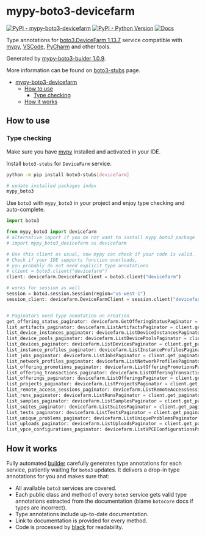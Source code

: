 # mypy-boto3-devicefarm

[![PyPI - mypy-boto3-devicefarm](https://img.shields.io/pypi/v/mypy-boto3-devicefarm.svg?color=blue)](https://pypi.org/project/mypy-boto3-devicefarm)
[![PyPI - Python Version](https://img.shields.io/pypi/pyversions/mypy-boto3-devicefarm.svg?color=blue)](https://pypi.org/project/mypy-boto3-devicefarm)
[![Docs](https://img.shields.io/readthedocs/mypy-boto3-builder.svg?color=blue)](https://mypy-boto3-builder.readthedocs.io/)

Type annotations for
[boto3.DeviceFarm 1.13.7](https://boto3.amazonaws.com/v1/documentation/api/1.13.7/reference/services/devicefarm.html#DeviceFarm) service
compatible with [mypy](https://github.com/python/mypy), [VSCode](https://code.visualstudio.com/),
[PyCharm](https://www.jetbrains.com/pycharm/) and other tools.

Generated by [mypy-boto3-buider 1.0.9](https://github.com/vemel/mypy_boto3_builder).

More information can be found on [boto3-stubs](https://pypi.org/project/boto3-stubs/) page.

- [mypy-boto3-devicefarm](#mypy-boto3-devicefarm)
  - [How to use](#how-to-use)
    - [Type checking](#type-checking)
  - [How it works](#how-it-works)

## How to use

### Type checking

Make sure you have [mypy](https://github.com/python/mypy) installed and activated in your IDE.

Install `boto3-stubs` for `DeviceFarm` service.

```bash
python -m pip install boto3-stubs[devicefarm]

# update installed packages index
mypy_boto3
```

Use `boto3` with `mypy_boto3` in your project and enjoy type checking and auto-complete.

```python
import boto3

from mypy_boto3 import devicefarm
# alternative import if you do not want to install mypy_boto3 package
# import mypy_boto3_devicefarm as devicefarm

# Use this client as usual, now mypy can check if your code is valid.
# Check if your IDE supports function overloads,
# you probably do not need explicit type annotations
# client = boto3.client("devicefarm")
client: devicefarm.DeviceFarmClient = boto3.client("devicefarm")

# works for session as well
session = boto3.session.Session(region="us-west-1")
session_client: devicefarm.DeviceFarmClient = session.client("devicefarm")


# Paginators need type annotation on creation
get_offering_status_paginator: devicefarm.GetOfferingStatusPaginator = client.get_paginator("get_offering_status")
list_artifacts_paginator: devicefarm.ListArtifactsPaginator = client.get_paginator("list_artifacts")
list_device_instances_paginator: devicefarm.ListDeviceInstancesPaginator = client.get_paginator("list_device_instances")
list_device_pools_paginator: devicefarm.ListDevicePoolsPaginator = client.get_paginator("list_device_pools")
list_devices_paginator: devicefarm.ListDevicesPaginator = client.get_paginator("list_devices")
list_instance_profiles_paginator: devicefarm.ListInstanceProfilesPaginator = client.get_paginator("list_instance_profiles")
list_jobs_paginator: devicefarm.ListJobsPaginator = client.get_paginator("list_jobs")
list_network_profiles_paginator: devicefarm.ListNetworkProfilesPaginator = client.get_paginator("list_network_profiles")
list_offering_promotions_paginator: devicefarm.ListOfferingPromotionsPaginator = client.get_paginator("list_offering_promotions")
list_offering_transactions_paginator: devicefarm.ListOfferingTransactionsPaginator = client.get_paginator("list_offering_transactions")
list_offerings_paginator: devicefarm.ListOfferingsPaginator = client.get_paginator("list_offerings")
list_projects_paginator: devicefarm.ListProjectsPaginator = client.get_paginator("list_projects")
list_remote_access_sessions_paginator: devicefarm.ListRemoteAccessSessionsPaginator = client.get_paginator("list_remote_access_sessions")
list_runs_paginator: devicefarm.ListRunsPaginator = client.get_paginator("list_runs")
list_samples_paginator: devicefarm.ListSamplesPaginator = client.get_paginator("list_samples")
list_suites_paginator: devicefarm.ListSuitesPaginator = client.get_paginator("list_suites")
list_tests_paginator: devicefarm.ListTestsPaginator = client.get_paginator("list_tests")
list_unique_problems_paginator: devicefarm.ListUniqueProblemsPaginator = client.get_paginator("list_unique_problems")
list_uploads_paginator: devicefarm.ListUploadsPaginator = client.get_paginator("list_uploads")
list_vpce_configurations_paginator: devicefarm.ListVPCEConfigurationsPaginator = client.get_paginator("list_vpce_configurations")
```

## How it works

Fully automated [builder](https://github.com/vemel/mypy_boto3_builder) carefully generates
type annotations for each service, patiently waiting for `boto3` updates. It delivers
a drop-in type annotations for you and makes sure that:

- All available `boto3` services are covered.
- Each public class and method of every `boto3` service gets valid type annotations
  extracted from the documentation (blame `botocore` docs if types are incorrect).
- Type annotations include up-to-date documentation.
- Link to documentation is provided for every method.
- Code is processed by [black](https://github.com/psf/black) for readability.